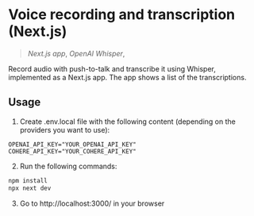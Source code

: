 # Voice recording and transcription (Next.js)

> _Next.js app_, _OpenAI Whisper_,

Record audio with push-to-talk and transcribe it using Whisper, implemented as a Next.js app. The app shows a list of the transcriptions.

## Usage

1. Create .env.local file with the following content (depending on the providers you want to use):

```
OPENAI_API_KEY="YOUR_OPENAI_API_KEY"
COHERE_API_KEY="YOUR_COHERE_API_KEY"
```

2. Run the following commands:

```sh
npm install
npx next dev
```

3. Go to http://localhost:3000/ in your browser
